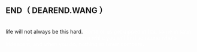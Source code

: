 <h2>END（ DEAREND.WANG ）</h2>
<br><slogan>life will not always be this hard.</slogan>
<font color="white">Some of us get dipped in flat, some in satin, some in gloss. But every once in a while you will find someone who's iridescent, and when you do, nothing will ever compare.</font>
